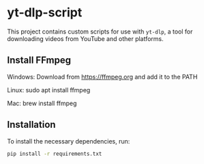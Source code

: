 # yt-dlp-script

This project contains custom scripts for use with `yt-dlp`, a tool for downloading videos from YouTube and other platforms.

## Install FFmpeg

Windows: Download from https://ffmpeg.org and add it to the PATH

Linux: sudo apt install ffmpeg

Mac: brew install ffmpeg

## Installation

To install the necessary dependencies, run:

```bash
pip install -r requirements.txt